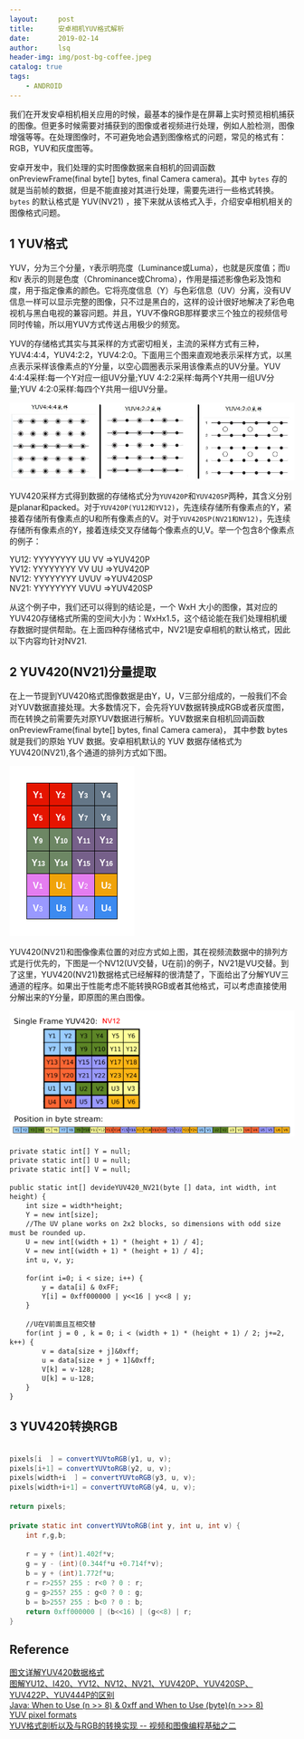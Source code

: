 ```yaml
---
layout:     post
title:      安卓相机YUV格式解析        
date:       2019-02-14   
author:     lsq    
header-img: img/post-bg-coffee.jpeg
catalog: true
tags:
    - ANDROID
---
```


我们在开发安卓相机相关应用的时候，最基本的操作是在屏幕上实时预览相机捕获的图像。但更多时候需要对捕获到的图像或者视频进行处理，例如人脸检测，图像增强等等。在处理图像时，不可避免地会遇到图像格式的问题，常见的格式有：RGB，YUV和灰度图等。  

安卓开发中，我们处理的实时图像数据来自相机的回调函数 onPreviewFrame(final byte[] bytes, final Camera camera)。其中 `bytes` 存的就是当前帧的数据，但是不能直接对其进行处理，需要先进行一些格式转换。 `bytes` 的默认格式是 YUV(NV21) ，接下来就从该格式入手，介绍安卓相机相关的图像格式问题。 

## 1 YUV格式  

YUV，分为三个分量，`Y`表示明亮度（Luminance或Luma），也就是灰度值；而`U`和`V` 表示的则是色度（Chrominance或Chroma），作用是描述影像色彩及饱和度，用于指定像素的颜色。它将亮度信息（Y）与色彩信息（UV）分离，没有UV信息一样可以显示完整的图像，只不过是黑白的，这样的设计很好地解决了彩色电视机与黑白电视的兼容问题。并且，YUV不像RGB那样要求三个独立的视频信号同时传输，所以用YUV方式传送占用极少的频宽。

YUV的存储格式其实与其采样的方式密切相关，主流的采样方式有三种，YUV4:4:4，YUV4:2:2，YUV4:2:0。下面用三个图来直观地表示采样方式，以黑点表示采样该像素点的Y分量，以空心圆圈表示采用该像素点的UV分量。YUV 4:4:4采样:每一个Y对应一组UV分量;YUV 4:2:2采样:每两个Y共用一组UV分量;YUV 4:2:0采样:每四个Y共用一组UV分量。

![](https://raw.githubusercontent.com/liferlisiqi/liferlisiqi.github.io/master/img/2019-02-14-YUV.jpg)  

YUV420采样方式得到数据的存储格式分为`YUV420P`和`YUV420SP`两种，其含义分别是planar和packed。对于`YUV420P(YU12和YV12)`，先连续存储所有像素点的Y，紧接着存储所有像素点的U和所有像素点的V。对于`YUV420SP(NV21和NV12)`，先连续存储所有像素点的Y，接着连续交叉存储每个像素点的U,V。举一个包含8个像素点的例子：

YU12: YYYYYYYY UU VV    =>YUV420P  
YV12: YYYYYYYY VV UU    =>YUV420P  
NV12: YYYYYYYY UVUV     =>YUV420SP  
NV21: YYYYYYYY VUVU     =>YUV420SP  

从这个例子中，我们还可以得到的结论是，一个 WxH 大小的图像，其对应的YUV420存储格式所需的空间大小为：WxHx1.5，这个结论能在我们处理相机缓存数据时提供帮助。在上面四种存储格式中，NV21是安卓相机的默认格式，因此以下内容均针对NV21.

## 2 YUV420(NV21)分量提取

在上一节提到YUV420格式图像数据是由Y，U，V三部分组成的，一般我们不会对YUV数据直接处理。大多数情况下，会先将YUV数据转换成RGB或者灰度图，而在转换之前需要先对原YUV数据进行解析。YUV数据来自相机回调函数 onPreviewFrame(final byte[] bytes, final Camera camera)， 其中参数 bytes 就是我们的原始 YUV 数据。安卓相机默认的 YUV 数据存储格式为YUV420(NV21),各个通道的排列方式如下图。

![](https://raw.githubusercontent.com/liferlisiqi/liferlisiqi.github.io/master/img/2019-02-15-NV21.png)   

YUV420(NV21)和图像像素位置的对应方式如上图，其在视频流数据中的排列方式是行优先的，下图是一个NV12(UV交替，U在前)的例子，NV21是VU交替。到了这里，YUV420(NV21)数据格式已经解释的很清楚了，下面给出了分解YUV三通道的程序。如果出于性能考虑不能转换RGB或者其他格式，可以考虑直接使用分解出来的Y分量，即原图的黑白图像。

![](https://raw.githubusercontent.com/liferlisiqi/liferlisiqi.github.io/master/img/2019-02-15-NV12stream.png)   


```Jave
private static int[] Y = null;
private static int[] U = null;
private static int[] V = null;

public static int[] devideYUV420_NV21(byte [] data, int width, int height) {
    int size = width*height;
    Y = new int[size];
    //The UV plane works on 2x2 blocks, so dimensions with odd size must be rounded up.
    U = new int[(width + 1) * (height + 1) / 4];
    V = new int[(width + 1) * (height + 1) / 4];
    int u, v, y;
    
    for(int i=0; i < size; i++) {
        y = data[i] & 0xFF;
        Y[i] = 0xff000000 | y<<16 | y<<8 | y;
    }

    //U在V前面且互相交替
    for(int j = 0 , k = 0; i < (width + 1) * (height + 1) / 2; j+=2, k++) {   
        v = data[size + j]&0xff;
        u = data[size + j + 1]&0xff;
        V[k] = v-128;
        U[k] = u-128;
    }
}
```

## 3 YUV420转换RGB

```Java

pixels[i  ] = convertYUVtoRGB(y1, u, v);
pixels[i+1] = convertYUVtoRGB(y2, u, v);
pixels[width+i  ] = convertYUVtoRGB(y3, u, v);
pixels[width+i+1] = convertYUVtoRGB(y4, u, v);

return pixels;

private static int convertYUVtoRGB(int y, int u, int v) {
    int r,g,b;

    r = y + (int)1.402f*v;
    g = y - (int)(0.344f*u +0.714f*v);
    b = y + (int)1.772f*u;
    r = r>255? 255 : r<0 ? 0 : r;
    g = g>255? 255 : g<0 ? 0 : g;
    b = b>255? 255 : b<0 ? 0 : b;
    return 0xff000000 | (b<<16) | (g<<8) | r;
}

```



## Reference
[图文详解YUV420数据格式](https://www.cnblogs.com/azraelly/archive/2013/01/01/2841269.html)  
[图解YU12、I420、YV12、NV12、NV21、YUV420P、YUV420SP、YUV422P、YUV444P的区别](https://blog.csdn.net/byhook/article/details/84037338)  
[Java: When to Use (n >> 8) & 0xff and When to Use (byte)(n >>> 8)](https://android.jlelse.eu/java-when-to-use-n-8-0xff-and-when-to-use-byte-n-8-2efd82ae7dd7)  
[YUV pixel formats](http://www.fourcc.org/yuv.php#NV21)  
[YUV格式剖析以及与RGB的转换实现 -- 视频和图像编程基础之二](https://segmentfault.com/a/1190000016443536)  
[]()  
